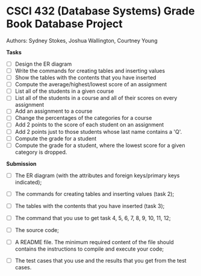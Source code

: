 # CSCI 432 (Database Systems) Grade Book Database Project 
Authors: Sydney Stokes, Joshua Wallington, Courtney Young

**Tasks** 
- [ ] Design the ER diagram
- [ ] Write the commands for creating tables and inserting values
- [ ] Show the tables with the contents that you have inserted
- [ ] Compute the average/highest/lowest score of an assignment
- [ ] List all of the students in a given course
- [ ] List all of the students in a course and all of their scores on every assignment
- [ ] Add an assignment to a course
- [ ] Change the percentages of the categories for a course
- [ ] Add 2 points to the score of each student on an assignment
- [ ] Add 2 points just to those students whose last name contains a 'Q'.
- [ ] Compute the grade for a student
- [ ] Compute the grade for a student, where the lowest score for a given category is dropped.

**Submission**
- [ ] The ER diagram (with the attributes and foreign keys/primary keys indicated);
- [ ] The commands for creating tables and inserting values (task 2);
- [ ] The tables with the contents that you have inserted (task 3);
- [ ] The command that you use to get task 4, 5, 6, 7, 8, 9, 10, 11, 12;
- [ ] The source code;
- [ ] A README file. The minimum required content of the file should contains the instructions to compile and execute your code;
- [ ] The test cases that you use and the results that you get from the test cases.


